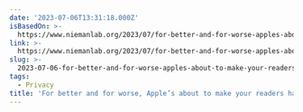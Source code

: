 ```yaml
---
date: '2023-07-06T13:31:18.000Z'
isBasedOn: >-
  https://www.niemanlab.org/2023/07/for-better-and-for-worse-apples-about-to-make-your-readers-harder-to-track-again/
link: >-
  https://www.niemanlab.org/2023/07/for-better-and-for-worse-apples-about-to-make-your-readers-harder-to-track-again/
slug: >-
  2023-07-06-for-better-and-for-worse-apples-about-to-make-your-readers-harder-to-trac
tags:
  - Privacy
title: 'For better and for worse, Apple’s about to make your readers harder to trac'
---
```


